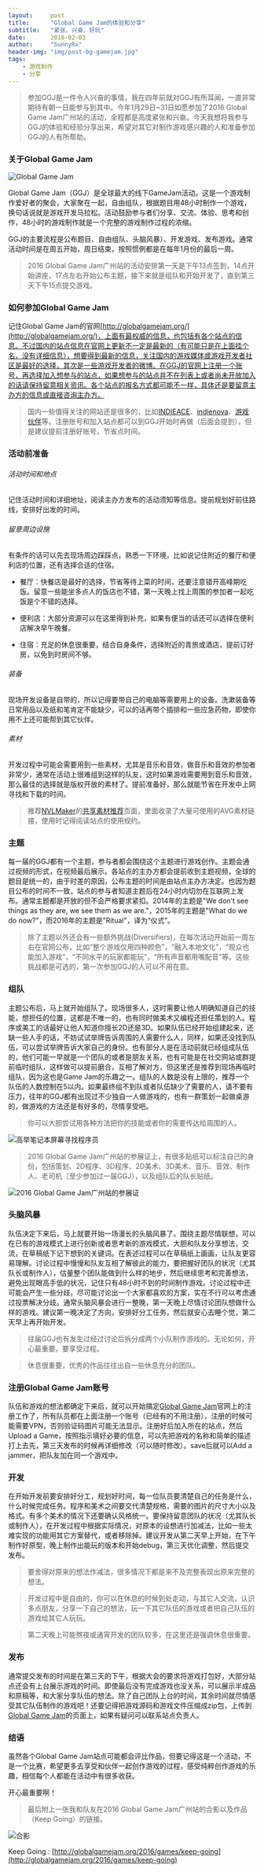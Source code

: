 ```yaml
---
layout:     post
title:      "Global Game Jam的体验和分享"
subtitle:   "紧张、兴奋、好玩"
date:       2016-02-03
author:     "SunnyRx"
header-img: "img/post-bg-gamejam.jpg"
tags:
    - 游戏制作
    - 分享
---
```


>参加GGJ是一件令人兴奋的事情，我在四年前就对GGJ有所耳闻，一直非常期待有朝一日能参与到其中。今年1月29日~31日如愿参加了2016 Global Game Jam广州站的活动，全程都是高度紧张和兴奋。今天我想将我参与GGJ的体验和经验分享出来，希望对其它对制作游戏感兴趣的人和准备参加GGJ的人有所帮助。

### 关于Global Game Jam

![Global Game Jam](http://SunnyRx.github.io/img/in-post/post-GlobalGameJam/global_game_jam_logo.jpg)

Global Game Jam（GGJ）是全球最大的线下GameJam活动。这是一个游戏制作爱好者的聚会，大家聚在一起，自由组队，根据题目用48小时制作一个游戏，换句话说就是游戏开发马拉松。活动鼓励参与者们分享、交流、体验、思考和创作，48小时的游戏制作就是一个完整的游戏制作过程的浓缩。

GGJ的主要流程是公布题目、自由组队、头脑风暴）、开发游戏、发布游戏。通常活动时间是在周五开始，周日结束，按照惯例都是在每年1月份的最后一周。

>2016 Global Game Jam广州站的活动安排第一天是下午13点签到，14点开始讲座，17点左右开始公布主题，接下来就是组队和开始开发了，直到第三天下午15点提交游戏。

### 如何参加Global Game Jam

记住Global Game Jam的官网[http://globalgamejam.org/](http://globalgamejam.org/)，上面有最权威的信息，也包括有各个站点的信息。不过国内的站点信息在官网上更新不一定是最新的（有可能只是在上面挂个名，没有详细信息），想要得到最新的信息，关注国内的游戏媒体或游戏开发者社区是最好的选择，其次是一些游戏开发者的微博。在GGJ的官网上注册一个账号，再选择加入想参与的站点，如果想参与的站点并不在列表上或者尚未开放加入的话请保持留意相关资讯。各个站点的报名方式都可能不一样，具体还是要留意主办方的信息或直接咨询主办方。

>国内一些值得关注的网站还是很多的，比如[INDIEACE](http://www.indieace.com/)、[indienova](http://indienova.com/)、[游戏伙伴](http://gamefriends.cn/)等。注册账号和加入站点都可以到GGJ开始时再做（后面会提到），但是建议提前注册好账号，节省点时间。

### 活动前准备

###### 活动时间和地点
记住活动时间和详细地址，阅读主办方发布的活动须知等信息。提前规划好前往路线，安排好出发的时间。

###### 留意周边设施
有条件的话可以先去现场周边踩踩点，熟悉一下环境，比如说记住附近的餐厅和便利店的位置，还有选择合适的住宿。

- 餐厅：快餐店是最好的选择，节省等待上菜的时间，还要注意错开高峰期吃饭。留意一些能坐多点人的饭店也不错，第一天晚上找上周围的参加者一起吃饭是个不错的选择。

- 便利店：大部分资源可以在这里得到补充，如果有便当的话还可以选择在便利店解决早午晚餐。

- 住宿：充足的休息很重要，结合自身条件，选择附近的青旅或酒店，提前订好房，以免到时房间不够。

###### 装备
现场开发设备是自带的，所以记得要带自己的电脑等需要用上的设备。洗漱装备等日常用品以及纸和笔肯定不能缺少，可以的话再带个插排和一些应急药物，即使你用不上还可能帮到其它伙伴。

###### 素材
开发过程中可能会需要用到一些素材，尤其是音乐和音效，做音乐和音效的参加者非常少，通常在活动上很难组到这样的队友，这时如果游戏需要用到音乐和音效，那么最佳的选择就是版权开放的素材了。提前准备好，那么就能节省在开发中上网寻找和下载的时间。

>推荐[NVLMaker](http://www.nvlmaker.net/)的[共享素材推荐](http://www.nvlmaker.net/material.html)页面，里面收录了大量可使用的AVG素材链接，使用时记得阅读站点的使用规约。

### 主题

每一届的GGJ都有一个主题，参与者都会围绕这个主题进行游戏创作。主题会通过视频的形式，在视频最后展示。各站点的主办方都会提前收到主题视频，全球的题目是统一的，由于时差的原因，公布主题的时间是由站点主办方决定。也因为题目公布的时间不一致，站点的参与者知道主题后在24小时内切勿在互联网上发布。通常主题都是开放的但不会严格要求紧扣。2014年的主题是"We don’t see things as they are, we see them as we are."，2015年的主题是"What do we do now?"，而2016年的主题是"Ritual"，译为“仪式”。

>除了主题以外还会有一些额外挑战(Diversifiers)，在每次活动开始前一周左右在官网公布，比如“整个游戏仅用四种颜色”，“融入本地文化”，“观众也能加入游戏”，“不同水平的玩家都能玩”，“所有声音都用嘴配音”等。这些挑战都是可选的，第一次参加GGJ的人可以不用在意。

### 组队

主题公布后，马上就开始组队了。现场很多人，这时需要让他人明确知道自己的技能，想担任的位置，这都是不唯一的，也有同时做美术又编程还担任策划的人。程序或美工的话最好让他人知道你擅长2D还是3D。如果队伍已经开始组建起来，还缺一些人手的话，不妨试试举牌告诉周围的人需要什么人，同样，如果还没找到队伍，可以尝试举牌告诉大家自己的身份。也有部分人是在活动前就已经组成队伍的，他们可能一早就是一个团队的或者是朋友关系，也有可能是在社交网站或群提前临时组队，这样做可以提前磨合，互相了解对方，但这里还是推荐到现场再临时组队，因为这也是Game Jam的乐趣之一。组队的人数是没有上限的，推荐一个队伍的人数控制在5以内。如果最终组不到队或者队伍缺少了需要的人，请不要有压力，往年的GGJ都有出现过不少独自一人做游戏的，也有一群策划一起做桌游的，做游戏的方法还是有好多的，尽情享受吧。

>你可以大胆尝试用各种方法把你的技能或者你的需要传达给周围的人。

![高举笔记本屏幕寻找程序员](http://SunnyRx.github.io/img/in-post/post-GlobalGameJam/findPartner.jpg)

>2016 Global Game Jam广州站的参展证上，有很多贴纸可以标注自己的身份，包括策划、2D程序、3D程序、2D美术、3D美术、音乐、音效、制作人、老司机（至少参加过一届GGJ），以及组队后的队长贴纸。

![2016 Global Game Jam广州站的参展证](http://SunnyRx.github.io/img/in-post/post-GlobalGameJam/certificate.jpg)

### 头脑风暴

队伍决定下来后，马上就要开始一场漫长的头脑风暴了。围绕主题尽情联想，可以在已有的游戏模式上进行创新或者思考新的游戏模式，大胆和队友分享想法，交流，在草稿纸下记下想到的关键词。在表述过程可以在草稿纸上画画，让队友更容易理解。讨论过程中慢慢和队友互相了解彼此的能力，要把握好团队的状况（尤其队长或制作人），估量整个团队能做到什么样的地步，然后继续思考和完善想法，避免出现眼高手低的状况，记住只有48小时不到的时间制作游戏。讨论过程中还可能会产生一些分歧，尽可能讨论出一个大家都喜欢的方案，实在不行可以考虑通过投票解决分歧。通常头脑风暴会进行一整晚，第一天晚上尽情讨论团队想做什么样的游戏。建议第一晚决定了方向，安排好分工任务，然后就安心去睡个觉，第二天早上再开始开发。

>往届GGJ也有发生过经过讨论后拆分成两个小队制作游戏的。无论如何，开心最重要，要享受过程。

>休息很重要，优秀的作品往往出自一些休息充分的团队。

### 注册Global Game Jam账号

队伍和游戏的想法都确定下来后，就可以开始搞定[Global Game Jam](http://globalgamejam.org/)官网上的注册工作了，所有队员都在上面注册一个账号（已经有的不用注册），注册的时候可能需要VPN，否则验证码图片可能无法显示。注册好后加入所在的站点，然后Upload a Game，按照指示填好必要的信息，可以先把游戏的名称和简单的描述打上去先，第三天发布的时候再详细修改（可以随时修改）。save后就可以Add a jammer，把队友加在同一个游戏中。

### 开发

在开始开发前要安排好分工，规划好时间，每一位队员要清楚自己的任务是什么，什么时候完成任务。程序和美术之间要交代清楚规格，需要的图片的尺寸大小以及格式。有多个美术的情况下还要确认风格统一。要保持留意团队的状况（尤其队长或制作人），在开发过程中根据实际情况，对原本的设想进行加减法，比如一些太难实现的功能用其它方案替代，或者移除掉。建议开发从第二天早上开始，在下午制作好原型，晚上制作出能玩的版本和开始debug，第三天优化调整，然后提交发布。

>要舍得对原来的想法作减法，很多情况下都是来不及完整表现出原来完整的想法。

>开发过程中是自由的，你可以在休息的时候到处走动，与其它人交流，认识多点朋友，分享一下自己的想法，玩一下其它队伍的游戏或者把自己队伍的游戏给其它人玩玩。

>第二天晚上可能熬夜或通宵开发的团队较多，在这里还是强调休息很重要。

### 发布

通常提交发布的时间是在第三天的下午，根据大会的要求将游戏打包好，大部分站点还会有上台展示游戏的时间。即使最后没有完成游戏也没关系，可以展示半成品和原稿等，和大家分享队伍的想法。除了自己团队上台的时间，其余时间就尽情感受其它队伍制作的游戏吧！还要记得把游戏源码和游戏文件压缩成zip包，上传到[Global Game Jam](http://globalgamejam.org/)的页面上，如果有疑问可以联系站点负责人。

### 结语

虽然各个Global Game Jam站点可能都会评比作品，但要记得这是一个活动，不是一个比赛，希望更多去享受和伙伴一起创作游戏的过程，感受纯粹创作游戏的乐趣，相信每个人都能在活动中有很多收获。

开心最重要啊！

>最后附上一张我和队友在2016 Global Game Jam广州站的合影以及作品（Keep Going）的链接。

![合影](http://SunnyRx.github.io/img/in-post/post-GlobalGameJam/photo.jpg)

Keep Going : [http://globalgamejam.org/2016/games/keep-going](http://globalgamejam.org/2016/games/keep-going)